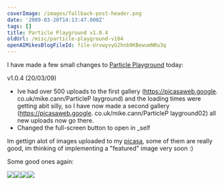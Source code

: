 ```yaml
---
coverImage: /images/fallback-post-header.png
date: '2009-03-20T14:13:47.000Z'
tags: []
title: Particle Playground v1.0.4
oldUrl: /misc/particle-playground-v104
openAIMikesBlogFileId: file-UrvwyvyG2hnb9KBewumNRu3q
---
```


I have made a few small changes to [Particle Playground](https://www.mikecann.co.uk/?p=384) today:

<!-- more -->

v1.0.4 (20/03/09)

- Ive had over 500 uploads to the first gallery (https://picasaweb.google.
  co.uk/mike.cann/ParticleP layground) and the loading times were getting abit silly, so I have now made a second gallery (https://picasaweb.google.
  co.uk/mike.cann/ParticleP layground02) all new uploads now go there.
- Changed the full-screen button to open in \_self

Im gettign alot of images uploaded to my [picasa](https://picasaweb.google.co.uk/mike.cann/ParticlePlayground2#), some of them are really good, im thinking of implementing a "featured" image very soon :)

Some good ones again:

[![](https://lh6.ggpht.com/_vZ6zE_QJfu0/ScOSKvagjtI/AAAAAAAAKzY/K7M_0GCxGGs/s288/Colour%20bomb%20by%20Megan%20Woodley.jpg)](https://picasaweb.google.co.uk/lh/photo/ZDIlArA856OQgHpKooO5Lg?feat=embedwebsite)[![](https://lh3.ggpht.com/_vZ6zE_QJfu0/ScOQU74cjkI/AAAAAAAAKyY/KRVYQ4nnTu8/s288/vortex%20by%20Someone.jpg)](https://picasaweb.google.co.uk/lh/photo/fveWfHwx622VItnQdERnkg?feat=embedwebsite)[![](https://lh6.ggpht.com/_vZ6zE_QJfu0/ScNnBygrQ9I/AAAAAAAAKuY/kD3kf44NIcE/s288/Explosion%20by%20MsMushroom.jpg)](https://picasaweb.google.co.uk/lh/photo/YaXbTs5f6CJqXR4qB76wNQ?feat=embedwebsite)[![](https://lh6.ggpht.com/_vZ6zE_QJfu0/ScMGjLPKAOI/AAAAAAAAKfc/ut5TbIA79I0/s288/Collective%20Unconcious%201%20by%20TomLando.png)](https://picasaweb.google.co.uk/lh/photo/UBd4szZb6Jpb-PeF5ACvrg?feat=embedwebsite)
